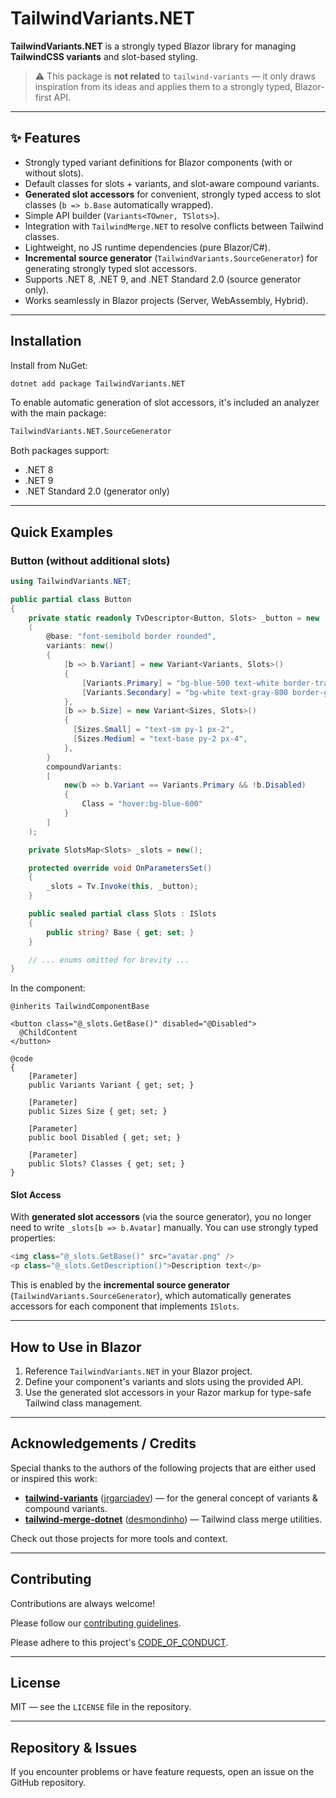 ﻿# TailwindVariants.NET

**TailwindVariants.NET** is a strongly typed Blazor library for managing **TailwindCSS variants** and slot-based styling.

> ⚠️ This package is **not related** to `tailwind-variants` — it only draws inspiration from its ideas and applies them to a strongly typed, Blazor-first API.

---

## :sparkles: Features

* Strongly typed variant definitions for Blazor components (with or without slots).
* Default classes for slots + variants, and slot-aware compound variants.
* **Generated slot accessors** for convenient, strongly typed access to slot classes (`b => b.Base` automatically wrapped).
* Simple API builder (`Variants<TOwner, TSlots>`).
* Integration with `TailwindMerge.NET` to resolve conflicts between Tailwind classes.
* Lightweight, no JS runtime dependencies (pure Blazor/C#).
* **Incremental source generator** (`TailwindVariants.SourceGenerator`) for generating strongly typed slot accessors.
* Supports .NET 8, .NET 9, and .NET Standard 2.0 (source generator only).
* Works seamlessly in Blazor projects (Server, WebAssembly, Hybrid).

---

## Installation

Install from NuGet:

```bash
dotnet add package TailwindVariants.NET
```

To enable automatic generation of slot accessors, it's included an analyzer with the main package:

```bash
TailwindVariants.NET.SourceGenerator
```

Both packages support:

* .NET 8
* .NET 9
* .NET Standard 2.0 (generator only)

---

## Quick Examples

### Button (without additional slots)

```csharp
using TailwindVariants.NET;

public partial class Button
{
    private static readonly TvDescriptor<Button, Slots> _button = new
    (
        @base: "font-semibold border rounded",
        variants: new()
        {
            [b => b.Variant] = new Variant<Variants, Slots>()
            {
                [Variants.Primary] = "bg-blue-500 text-white border-transparent",
                [Variants.Secondary] = "bg-white text-gray-800 border-gray-400",
            },
            [b => b.Size] = new Variant<Sizes, Slots>()
            {
              [Sizes.Small] = "text-sm py-1 px-2",
              [Sizes.Medium] = "text-base py-2 px-4",
            },
        }
        compoundVariants: 
        [
            new(b => b.Variant == Variants.Primary && !b.Disabled)
            {
                Class = "hover:bg-blue-600"
            }
        ]
    );

    private SlotsMap<Slots> _slots = new();

    protected override void OnParametersSet()
    {
        _slots = Tv.Invoke(this, _button);
    }

    public sealed partial class Slots : ISlots
    {
        public string? Base { get; set; }
    }

    // ... enums omitted for brevity ...
}
```

In the component:

```razor
@inherits TailwindComponentBase

<button class="@_slots.GetBase()" disabled="@Disabled">
  @ChildContent
</button>

@code
{
    [Parameter]
    public Variants Variant { get; set; }

    [Parameter]
    public Sizes Size { get; set; }

    [Parameter]
    public bool Disabled { get; set; }

    [Parameter]
    public Slots? Classes { get; set; }
}
```

#### Slot Access

With **generated slot accessors** (via the source generator), you no longer need to write `_slots[b => b.Avatar]` manually.
You can use strongly typed properties:

```csharp
<img class="@_slots.GetBase()" src="avatar.png" />
<p class="@_slots.GetDescription()">Description text</p>
```

This is enabled by the **incremental source generator** (`TailwindVariants.SourceGenerator`), which automatically generates accessors for each component that implements `ISlots`.

---

## How to Use in Blazor

1. Reference `TailwindVariants.NET` in your Blazor project.
3. Define your component's variants and slots using the provided API.
4. Use the generated slot accessors in your Razor markup for type-safe Tailwind class management.

---

## Acknowledgements / Credits

Special thanks to the authors of the following projects that are either used or inspired this work:

* [**tailwind-variants**](https://github.com/heroui-inc/tailwind-variants) ([jrgarciadev](https://github.com/jrgarciadev)) — for the general concept of variants & compound variants.
* [**tailwind-merge-dotnet**](https://github.com/desmondinho/tailwind-merge-dotnet) ([desmondinho](https://github.com/desmondinho)) — Tailwind class merge utilities.

Check out those projects for more tools and context.

---

## Contributing

Contributions are always welcome!

Please follow our [contributing guidelines](./CONTRIBUTING.md).

Please adhere to this project's [CODE_OF_CONDUCT](./CODE_OF_CONDUCT.md).

---

## License

MIT — see the `LICENSE` file in the repository.

---

## Repository & Issues

If you encounter problems or have feature requests, open an issue on the GitHub repository.
